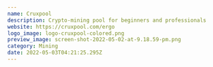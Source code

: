 ```yaml
---
name: Cruxpool
description: Crypto-mining pool for beginners and professionals
website: https://cruxpool.com/ergo
logo_image: logo-cruxpool-colored.png
preview_image: screen-shot-2022-05-02-at-9.18.59-pm.png
category: Mining
date: 2022-05-03T04:21:25.295Z
---
```

